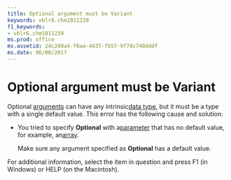 ```yaml
---
title: Optional argument must be Variant
keywords: vblr6.chm1011239
f1_keywords:
- vblr6.chm1011239
ms.prod: office
ms.assetid: 24c249a4-f0aa-4437-fb57-9f74c748dddf
ms.date: 06/08/2017
---
```



# Optional argument must be Variant

Optional [arguments](vbe-glossary.md) can have any intrinsic[data type](vbe-glossary.md), but it must be a type with a single default value. This error has the following cause and solution:



- You tried to specify  **Optional** with a[parameter](vbe-glossary.md) that has no default value, for example, an[array](vbe-glossary.md).
    
    Make sure any argument specified as  **Optional** has a default value.
    

For additional information, select the item in question and press F1 (in Windows) or HELP (on the Macintosh).

